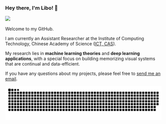 ### Hey there, I'm Libo! 🤗

[![](https://img.shields.io/badge/Homepage-blue?&style=flat-square&logo=googlechrome&logoColor=white)](https://libo-huang.github.io/)

Welcome to my GitHub. 

I am currently an Assistant Researcher at the Institute of Computing Technology, Chinese Academy of Science ([ICT, CAS](http://www.ict.ac.cn/)).

My research lies in **machine learning theories** and **deep learning applications**, with a special focus on building memorizing visual systems that are continual and data-efficient. 

If you have any questions about my projects, please feel free to [send me an email](mailto:www.huanglibo@gmail.com).

![Snake animation](https://raw.githubusercontent.com/libo-huang/libo-huang/output/github-contribution-grid-snake-dark.svg)

<!--
- 🤗 I am an Assistant Researcher at the Institute of Computing Technology, Chinese Academy of Science (ICT, CAS).
- 🔫 My research interests include machine learning theories, deep learning applications, etc.
- :clap: I am open to collaboration, feel free to contact me via email, [www.huanglibo(at)gmail.com](mailto:www.huanglibo@gmail.com) 👈
[![](https://raw.githubusercontent.com/Envoy-VC/Envoy-VC/output/github-contribution-grid-snake-dark.svg)](https://github.com/libo-huang)
-->
